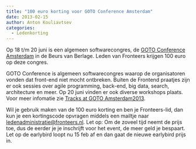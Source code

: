 ```yaml
---
title: "100 euro korting voor GOTO Conference Amsterdam"
date: 2013-02-15
author: Anton Kouliavtsev
categories: 
  - Ledenkorting
---
```

Op 18 t/m 20 juni is een algemeen softwarecongres, de [GOTO Conference Amsterdam](http://www.gotocon.com/amsterdam-2013/) in de Beurs van Berlage. Leden van Fronteers krijgen 100 euro op deze congres.

GOTO Conference is algemeen softwarecongres waarop de organisatoren vonden dat front-end niet mocht ontbreken. Buiten de Frontend praatjes zijn er ook sessies over agile programming, back-end, big data, search, architecture en meer. Op 20 juni vinden er ook diverse workshops plaats. Voor meer infomatie zie [Tracks at GOTO Amsterdam2013](http://www.gotocon.com/amsterdam-2013/tracks/).

Wil je gebruik maken van de 100 euro korting en ben je Fronteers-lid, dan kun je een kortingscode opvragen middels een mailtje naar <ledenadministratie@fronteers.nl>. Let op: Om de zoveel tijd neemt de prijs toe, dus de eerder je je inschrijft voor het event, de meer geld je bespaart. Let op de earlybird loopt nu 15 feb af en dan gaat de nieuwe earlybird prijs in.